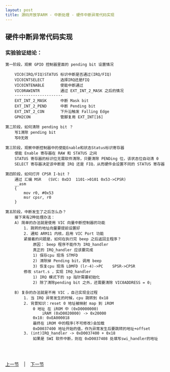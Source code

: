 ```yaml
---
layout: post
title: 源码开放学ARM - 中断处理 - 硬件中断异常代码实现
---
```


## 硬件中断异常代码实现
### 实验验证结论：		
	第一阶段，观察 GPIO 控制器里面的 pending bit 设置情况
	
		VIC0(IRQ/FIQ)STATUS	标识中断是否通过(IRQ/FIQ)
		VIC0INTSELECT		选择IRQ还是FIQ
		VIC0INTENABLE		使能中断通过
		VIC0RAWINTR			通过 EXT_INT_2_MASK 之后的情况
		---------------------
		EXT_INT_2_MASK		中断 Mask bit	
		EXT_INT_2_PEND		中断 Pending bit
		EXT_INT_2_CON		下升沿触发 Falling Edge
		GPH2CON				管脚复用 EXT_INT[16]	
			
	第二阶段，如何清除 pending bit ？
		写1清除 pending bit
		写0无效
	
	第三阶段，观察中断控制器中的使能Enable和状态Status标识寄存器
		使能 Enable 寄存器在 RAW 和 STATUS 之间
		STATUS 寄存器的标识位无需软件清除，只要清除 PENDing 位，该状态位自动清 0
		SELECT 寄存器决定该中断是 IRQ 还是 FIQ，从而硬件会设置不同的 STATUS 寄存器
	
	第四阶段，如何打开 CPSR I-bit ?
		通过 汇编 MSR 	(SVC: 0xD3	1101->0101 0x53->CPSR)
		__asm
		{
			mov r0, #0x53
			msr	cpsr, r0
		}
	
	第五阶段，中断发生了之后怎么办？
		接下来有2种处理办法：
		A) 简单的办法就是使用 VIC 向量中断控制器的功能
			1. 跳转的地址向量要提前设置好
			2. 通知 ARM11 内核，启用 VIC Port 功能
			紧接着的问题是，如何在执行完 beep 之后返回主程序？
				原因： beep 程序不能作为 IRQ_handler
				真正的 IRQ_handler 应该要完成
				1) 保存cpu 现场 STMFD
				2) 清除掉 Pending bit，调用 beep					
				3) 恢复cpu 现场 LDMFD (lr-4)->PC 	SPSR->CPSR
			修改 start.s ，实现 IRQ_handler
				1) IRQ 模式下的 sp 指针需要初始化
				2) 除了清除pending bit 之外，还需要清除 VIC0ADDRESS = 0;
			
		B) 复杂的办法就是不用 VIC ，自己实现全过程
			1. 当 IRQ 异常发生的时候，cpu 跳转到 0x18
			2. 背景知识：reset 0 地址被映射 map 到 iROM
				0 地址 在 iROM 中 (0xD0000000)
					iRAM (0xD0020000) -> 0x20000
				0x18: 0xEA000018
				最终在 iROM 中的程序(不可修改)会加载
				0xD0037400 地址开始的值，作为异常发生后要跳转的地址+offset	
			3. (int)IRQ_handler -> 0xD0037400 + 0x18
				如果是 SWI 软件中断，则在 0xD0037408 处填写swi_handler的地址	

	

<br> <br> 
<div> <a href="chp9-3.html">上一节</a> &nbsp;&nbsp; | &nbsp;&nbsp; <a href="chp10-1.html">下一节</a> </div> <br> <br>